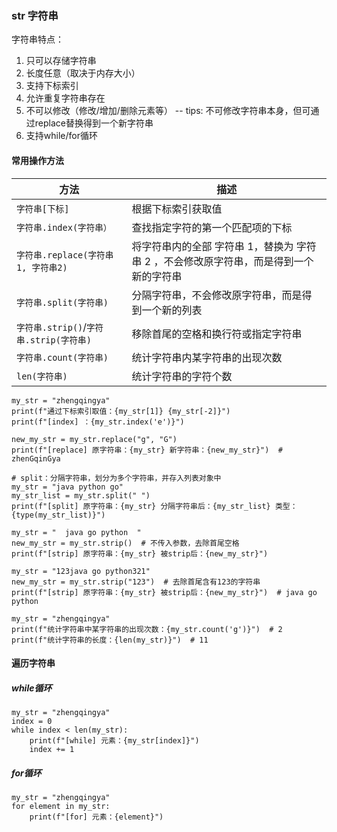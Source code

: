 ### str 字符串

字符串特点：

1. 只可以存储字符串
2. 长度任意（取决于内存大小）
3. 支持下标索引
4. 允许重复字符串存在
5. 不可以修改（修改/增加/删除元素等） -- tips: 不可修改字符串本身，但可通过replace替换得到一个新字符串
6. 支持while/for循环

#### 常用操作方法

| 方法                                    | 描述                                                                                  |
| --------------------------------------- | ------------------------------------------------------------------------------------- |
| `字符串[下标]`                          | 根据下标索引获取值                                                                    |
| `字符串.index(字符串）`                 | 查找指定字符的第一个匹配项的下标                                                      |
| `字符串.replace(字符串1, 字符串2)`      | 将字符串内的全部 字符串 1，替换为 字符串 2 ，不会修改原字符串，而是得到一个新的字符串 |
| `字符串.split(字符串)`                  | 分隔字符串，不会修改原字符串，而是得到一个新的列表                                    |
| `字符串.strip()`/`字符串.strip(字符串)` | 移除首尾的空格和换行符或指定字符串                                                    |
| `字符串.count(字符串)`                  | 统计字符串内某字符串的出现次数                                                        |
| `len(字符串)`                           | 统计字符串的字符个数                                                                  |

```
my_str = "zhengqingya"
print(f"通过下标索引取值：{my_str[1]} {my_str[-2]}")
print(f"[index] ：{my_str.index('e')}")

new_my_str = my_str.replace("g", "G")
print(f"[replace] 原字符串：{my_str} 新字符串：{new_my_str}")  # zhenGqinGya

# split：分隔字符串，划分为多个字符串，并存入列表对象中
my_str = "java python go"
my_str_list = my_str.split(" ")
print(f"[split] 原字符串：{my_str} 分隔字符串后：{my_str_list} 类型：{type(my_str_list)}")

my_str = "  java go python  "
new_my_str = my_str.strip()  # 不传入参数，去除首尾空格
print(f"[strip] 原字符串：{my_str} 被strip后：{new_my_str}")

my_str = "123java go python321"
new_my_str = my_str.strip("123")  # 去除首尾含有123的字符串
print(f"[strip] 原字符串：{my_str} 被strip后：{new_my_str}")  # java go python

my_str = "zhengqingya"
print(f"统计字符串中某字符串的出现次数：{my_str.count('g')}")  # 2
print(f"统计字符串的长度：{len(my_str)}")  # 11
```

#### 遍历字符串

##### while循环

```
my_str = "zhengqingya"
index = 0
while index < len(my_str):
    print(f"[while] 元素：{my_str[index]}")
    index += 1
```

##### for循环

```
my_str = "zhengqingya"
for element in my_str:
    print(f"[for] 元素：{element}")
```
